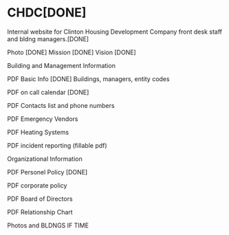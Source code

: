 # CHDC[DONE]
Internal website for Clinton Housing Development Company front desk staff and bldng managers.[DONE]


Photo [DONE]
Mission [DONE]
Vision  [DONE]


Building and Management Information

PDF Basic Info  [DONE]
      Buildings, managers, entity codes 
     
PDF on call calendar [DONE]

PDF Contacts list and phone numbers 

PDF Emergency Vendors 

PDF Heating Systems 

PDF incident reporting (fillable pdf) 


Organizational Information

PDF Personel Policy [DONE]

PDF corporate policy 

PDF Board of Directors 

PDF Relationship Chart 






Photos and BLDNGS IF TIME 
